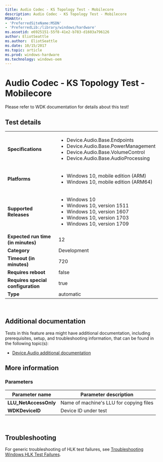 ```yaml
---
title: Audio Codec - KS Topology Test - Mobilecore
description: Audio Codec - KS Topology Test - Mobilecore
MSHAttr:
- 'PreferredSiteName:MSDN'
- 'PreferredLib:/library/windows/hardware'
ms.assetid: e6925151-55f8-41e2-b783-d1603a796126
author: EliotSeattle
ms.author:  EliotSeattle
ms.date: 10/15/2017
ms.topic: article
ms.prod: windows-hardware
ms.technology: windows-oem
---
```


# <span id="p_hlk_test.e1afb964-7c78-441a-a00b-a834e0868480"></span>Audio Codec - KS Topology Test - Mobilecore


Please refer to WDK documentation for details about this test!

## Test details
|||
|---|---|
| **Specifications**  | <ul><li>Device.Audio.Base.Endpoints</li><li>Device.Audio.Base.PowerManagement</li><li>Device.Audio.Base.VolumeControl</li><li>Device.Audio.Base.AudioProcessing</li></ul> |  
| **Platforms**   | <ul><li>Windows 10, mobile edition (ARM)</li><li>Windows 10, mobile edition (ARM64)</li></ul> |
| **Supported Releases** | <ul><li>Windows 10</li><li>Windows 10, version 1511</li><li>Windows 10, version 1607</li><li>Windows 10, version 1703</li><li>Windows 10, version 1709</li></ul> |
|**Expected run time (in minutes)**| 12 |
|**Category**| Development |
|**Timeout (in minutes)**| 720 |
|**Requires reboot**| false |
|**Requires special configuration**| true |
|**Type**| automatic |

 

## <span id="Additional_documentation"></span><span id="additional_documentation"></span><span id="ADDITIONAL_DOCUMENTATION"></span>Additional documentation


Tests in this feature area might have additional documentation, including prerequisites, setup, and troubleshooting information, that can be found in the following topic(s):

-   [Device.Audio additional documentation](device-audio-additional-documentation.md)

## <span id="More_information"></span><span id="more_information"></span><span id="MORE_INFORMATION"></span>More information


### <span id="Parameters"></span><span id="parameters"></span><span id="PARAMETERS"></span>Parameters

| Parameter name         | Parameter description                   |
|------------------------|-----------------------------------------|
| **LLU\_NetAccessOnly** | Name of machine's LLU for copying files |
| **WDKDeviceID**        | Device ID under test                    |

 

## <span id="Troubleshooting"></span><span id="troubleshooting"></span><span id="TROUBLESHOOTING"></span>Troubleshooting


For generic troubleshooting of HLK test failures, see [Troubleshooting Windows HLK Test Failures](..\user\troubleshooting-windows-hlk-test-failures.md).

 

 






